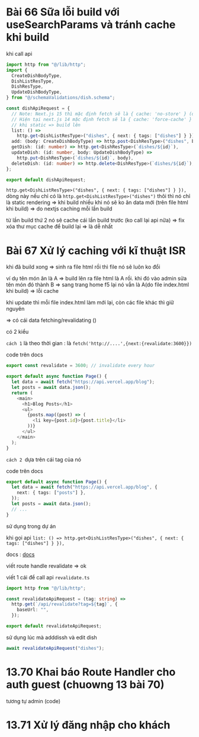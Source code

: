 # Bài 66 Sữa lỗi build với useSearchParams và tránh cache khi build

khi call api

```ts
import http from "@/lib/http";
import {
  CreateDishBodyType,
  DishListResType,
  DishResType,
  UpdateDishBodyType,
} from "@/schemaValidations/dish.schema";

const dishApiRequest = {
  // Note: Next.js 15 thì mặc định fetch sẽ là { cache: 'no-store' } (dynamic rendering page)
  // Hiện tại next.js 14 mặc định fetch sẽ là { cache: 'force-cache' } nghĩa là cache (static rendering page) => mặc định nó là cache
  // khi static => build lên
  list: () =>
    http.get<DishListResType>("dishes", { next: { tags: ["dishes"] } }),
  add: (body: CreateDishBodyType) => http.post<DishResType>("dishes", body),
  getDish: (id: number) => http.get<DishResType>(`dishes/${id}`),
  updateDish: (id: number, body: UpdateDishBodyType) =>
    http.put<DishResType>(`dishes/${id}`, body),
  deleteDish: (id: number) => http.delete<DishResType>(`dishes/${id}`),
};

export default dishApiRequest;
```

`http.get<DishListResType>("dishes", { next: { tags: ["dishes"] } }),` dòng này nếu chỉ có là `http.get<DishListResType>("dishes")` thôi thì nó chỉ là static rendering => khi build nhiều khi nó sẽ ko ăn data mới (trên file html khi build) => do nextjs caching mỗi lần build

từ lần build thứ 2 nó sẽ cache cái lần build trước (ko call lại api nữa) => fix xóa thư mục cache để build lại => là dễ nhất

# Bài 67 Xử lý caching với kĩ thuật ISR

khi đã build xong => sinh ra file html rồi thì file nó sẽ luôn ko đổi

ví dụ tên món ăn là A => build lên ra file html là A rồi. khi đó vào admin sửa tên món đó thành B => sang trang home f5 lại nó vẫn là A(do file index.html khi build) => lỗi cache

khi update thì mỗi file index.html làm mới lại, còn các file khác thì giữ nguyên

=> có cái data fetching/revalidating ()

có 2 kiểu

`cách 1` là theo thời gian : là `fetch('http://....',{next:{revalidate:3600}})`

code trên docs

```ts
export const revalidate = 3600; // invalidate every hour

export default async function Page() {
  let data = await fetch("https://api.vercel.app/blog");
  let posts = await data.json();
  return (
    <main>
      <h1>Blog Posts</h1>
      <ul>
        {posts.map((post) => (
          <li key={post.id}>{post.title}</li>
        ))}
      </ul>
    </main>
  );
}
```

`cách 2 `dựa trên cái tag của nó

code trên docs

```ts
export default async function Page() {
  let data = await fetch("https://api.vercel.app/blog", {
    next: { tags: ["posts"] },
  });
  let posts = await data.json();
  // ...
}
```

sử dụng trong dự án

khi gọi api
`list: () =>
    http.get<DishListResType>("dishes", { next: { tags: ["dishes"] } }),`

docs : [docs](https://nextjs.org/docs/app/api-reference/functions/revalidateTag)

viết route handle revalidate => ok

viết 1 cái để call api `revalidate.ts`

```ts
import http from "@/lib/http";

const revalidateApiRequest = (tag: string) =>
  http.get(`/api/revalidate?tag=${tag}`, {
    baseUrl: "",
  });

export default revalidateApiRequest;
```

sử dụng lúc mà adddissh và edit dish

```ts
await revalidateApiRequest("dishes");
```

# 13.70 Khai báo Route Handler cho auth guest (chuowng 13 bài 70)

tương tự admin (code)

# 13.71 Xử lý đăng nhập cho khách
